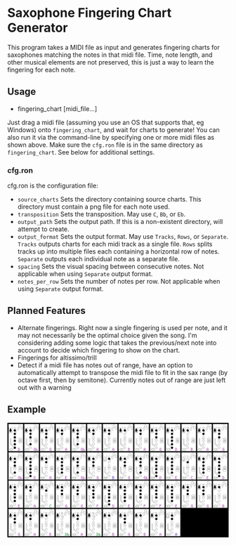 # Saxophone Fingering Chart Generator   

This program takes a MIDI file as input and generates fingering charts for saxophones matching the notes in that midi file. Time, note length, and other musical elements are not preserved, this is just a way to learn the fingering for each note.

## Usage   
- fingering_chart [midi_file...]

Just drag a midi file (assuming you use an OS that supports that, eg Windows) onto `fingering_chart`, and wait for charts to generate! You can also run it via the command-line by specifying one or more midi files as shown above. Make sure the `cfg.ron` file is in the same directory as `fingering_chart`. See below for additional settings.

### cfg.ron
cfg.ron is the configuration file:
- `source_charts` Sets the directory containing source charts. This directory must contain a png file for each note used.
- `transposition` Sets the transposition. May use `C`, `Bb`, or `Eb`.
- `output_path` Sets the output path. If this is a non-existent directory, will attempt to create.
- `output_format` Sets the output format. May use `Tracks`, `Rows`, or `Separate`. `Tracks` outputs charts for each midi track as a single file. `Rows` splits tracks up into multiple files each containing a horizontal row of notes. `Separate` outputs each individual note as a separate file.
- `spacing` Sets the visual spacing between consecutive notes. Not applicable when using `Separate` output format.
- `notes_per_row` Sets the number of notes per row. Not applicable when using `Separate` output format.

## Planned Features   
- Alternate fingerings. Right now a single fingering is used per note, and it may not necessarily be the optimal choice given the song. I'm considering adding some logic that takes the previous/next note into account to decide which fingering to show on the chart.
- Fingerings for altissimo/trill
- Detect if a midi file has notes out of range, have an option to automatically attempt to transpose the midi file to fit in the sax range (by octave first, then by semitone). Currently notes out of range are just left out with a warning

## Example   
![The Lizards](https://raw.githubusercontent.com/Eolu/fingering_chart/master/examples/lizards.png)   

